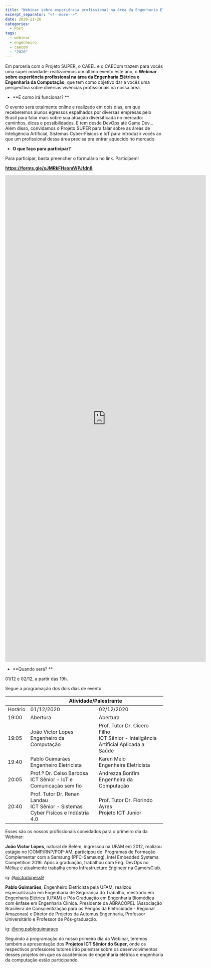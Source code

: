 ```yaml
---
title: "Webinar sobre experiência profissional na área da Engenharia Elétrica e Engenharia da Computação "
excerpt_separator: "<!--more-->"
date: 2020-11-26
categories:
  - Post
tags:
  - webinar
  - engenheiro
  - caecom
  - "2020"
---
```


Em parceria com o Projeto SUPER, o CAEEL e o CAECom trazem para vocês uma super novidade: realizaremos um último evento este ano, o **Webinar sobre experiência profissional na área da Engenharia Elétrica e Engenharia da Computação**, que tem como objetivo dar a vocês uma perspectiva sobre diversas vivências profissionais na nossa área.

-   **E como irá funcionar? **

O evento será totalmente online e realizado em dois dias, em que receberemos alunos egressos espalhados por diversas empresas pelo Brasil para falar mais sobre sua atuação diversificada no mercado: caminhos, dicas e possibilidades. E tem desde DevOps até Game Dev... Além disso, convidamos o Projeto SUPER para falar sobre as áreas de Inteligência Artificial, Sistemas Cyber-Físicos e IoT para introduzir vocês ao que um profissional dessa área precisa pra entrar aquecido no mercado.

-   **O que faço para participar?**

Para participar, basta preencher o formulário no link. Participem!

**<https://forms.gle/xJMRkFHsomWPJfdn8>**

<iframe src="https://docs.google.com/forms/d/e/1FAIpQLSd5iJu5IpzkKaqXDxnZLtWf0bwAVczERhYHVE560u2xScu-Pw/viewform?embedded=true" width="640" height="1553" frameborder="0" marginheight="200" marginwidth="0">Carregando…</iframe>

-   **Quando será? **

01/12 e 02/12, a partir das 19h.




Segue a programação dos dois dias de evento:

<table>
<thead>
  <tr>
    <th>&nbsp;&nbsp;</th>
    <th colspan="3">Atividade/Palestrante</th>
  </tr>
</thead>
<tbody>
  <tr>
    <td>Horário</td>
    <td>01/12/2020</td>
    <td>02/12/2020</td>
  </tr>
  <tr>
    <td>19:00</td>
    <td>Abertura</td>
    <td>Abertura</td>
  </tr>
  <tr>
    <td>19:05</td>
    <td>João Victor Lopes<br>Engenheiro da Computação</td>
    <td>Prof. Tutor Dr. Cícero Filho<br>ICT Sênior - Inteligência Artificial Aplicada a Saúde</td>
  </tr>
  <tr>
    <td>19:40</td>
    <td>Pablo Guimarães<br>Engenheiro Eletricista</td>
    <td>Karen Melo<br>Engenheira Eletricista</td>
  </tr>
  <tr>
    <td>20:05</td>
    <td>Prof.º Dr. Celso Barbosa<br>ICT Sênior - IoT e Comunicação sem fio</td>
    <td>Andrezza Bonfim<br>Engenheira da Computação</td>
  </tr>
  <tr>
    <td>20:40</td>
    <td>Prof. Tutor Dr. Renan Landau <br>ICT Sênior - Sistemas Cyber Físicos e Indústria 4.0</td>
    <td>Prof. Tutor Dr. Florindo Ayres<br>Projeto ICT Junior</td>
  </tr>
</tbody>
</table>

Esses são os nossos profissionais convidados para o primeiro dia da Webinar:

**João Victor Lopes**, natural de Belém, ingressou na UFAM em 2012, realizou estágio no ICOMP/RNP/POP-AM, participou de  Programas de Formação Complementar com a Samsung (PFC-Samsung), Intel Embedded Systems Competition 2016. Após a graduação, trabalhou com Eng. DevOps no Méliuz e atualmente trabalha como Infrastructure Engineer na GamersClub.

ig: [@victorlopess9](https://www.instagram.com/victorlopess9/)

**Pablo Guimarães**, Engenheiro Eletricista pela UFAM, realizou especialização em Engenharia de Segurança do Trabalho, mestrado em Engenharia Elétrica (UFAM) e Pós Graduação em Engenharia Biomédica com ênfase em Engenharia Clínica. Presidente da ABRACOPEL (Associação Brasileira de Conscientização para os Perigos da Eletricidade - Regional Amazonas) e Diretor de Projetos da Automus Engenharia, Professor Universitário e Professor de Pós-graduação.

ig: [@eng.pabloguimaraes](https://www.instagram.com/eng.pabloguimaraes/)

Seguindo a programação do nosso primeiro dia da Webinar, teremos também a apresentação dos **Projetos ICT Sênior do Super**, onde os respectivos professores tutores irão palestrar sobre os desenvolvimentos desses projetos em que os acadêmicos de engenharia elétrica e engenharia da computação estão participando.

